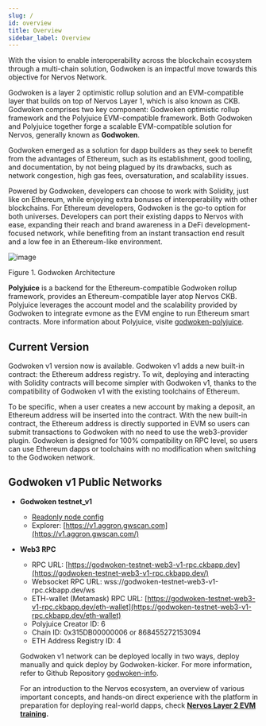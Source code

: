 ```yaml
---
slug: /
id: overview
title: Overview
sidebar_label: Overview
---
```


With the vision to enable interoperability across the blockchain ecosystem through a multi-chain solution, Godwoken is an impactful move towards this objective for Nervos Network.

Godwoken is a layer 2 optimistic rollup solution and an EVM-compatible layer that builds on top of Nervos Layer 1, which is also known as CKB. Godwoken comprises two key component: Godwoken optimistic rollup framework and the Polyjuice EVM-compatible framework. Both Godwoken and Polyjuice together forge a scalable EVM-compatible solution for Nervos, generally known as **Godwoken**.

Godwoken emerged as a solution for dapp builders as they seek to benefit from the advantages of Ethereum, such as its establishment, good tooling, and documentation, by not being plagued by its drawbacks, such as network congestion, high gas fees, oversaturation, and scalability issues. 

Powered by Godwoken, developers can choose to work with Solidity, just like on Ethereum, while enjoying extra bonuses of interoperability with other blockchains. For Ethereum developers, Godwoken is the go-to option for both universes. Developers can port their existing dapps to Nervos with ease, expanding their reach and brand awareness in a DeFi development-focused network, while benefiting from an instant transaction end result and a low fee in an Ethereum-like environment.

![image](./pictures/arch.png)

Figure 1. Godwoken Architecture

**Polyjuice** is a backend for the Ethereum-compatible Godwoken rollup framework, provides an Ethereum-compatible layer atop Nervos CKB. Polyjuice leverages the account model and the scalability provided by Godwoken to integrate evmone as the EVM engine to run Ethereum smart contracts. More information about Polyjuice, visite [godwoken-polyjuice](https://github.com/nervosnetwork/godwoken-polyjuice).

## Current Version

Godwoken v1 version now is available. Godwoken v1 adds a new built-in contract: the Ethereum address registry. To wit, deploying and interacting with Solidity contracts will become simpler with Godwoken v1, thanks to the compatibility of Godwoken v1 with the existing toolchains of Ethereum.

To be specific, when a user creates a new account by making a deposit, an Ethereum address will be inserted into the contract. With the new built-in contract, the Ethereum address is directly supported in EVM so users can submit transactions to Godwoken with no need to use the web3-provider plugin. Godwoken is designed for 100% compatibility on RPC level, so users can use Ethereum dapps or toolchains with no modification when switching to the Godwoken network.

## Godwoken v1 Public Networks

- **Godwoken testnet_v1**
    - [Readonly node config](https://github.com/nervosnetwork/godwoken-info/blob/info/testnet_v1/gw-testnet_v1-config-readonly.toml)
    - Explorer: [https://v1.aggron.gwscan.com](https://v1.aggron.gwscan.com/)
- **Web3 RPC**
    - RPC URL: [https://godwoken-testnet-web3-v1-rpc.ckbapp.dev](https://godwoken-testnet-web3-v1-rpc.ckbapp.dev/)
    - Websocket RPC URL: wss://godwoken-testnet-web3-v1-rpc.ckbapp.dev/ws
    - ETH-wallet (Metamask) RPC URL: [https://godwoken-testnet-web3-v1-rpc.ckbapp.dev/eth-wallet](https://godwoken-testnet-web3-v1-rpc.ckbapp.dev/eth-wallet)
    - Polyjuice Creator ID: 6
    - Chain ID: 0x315DB00000006 or 868455272153094
    - ETH Address Registry ID: 4
    
    Godwoken v1 network can be deployed locally in two ways, deploy manually and quick deploy by Godwoken-kicker. For more information, refer to Github Repository [godwoken-info](https://github.com/nervosnetwork/godwoken-info/tree/info). 
    
    For an introduction to the Nervos ecosystem, an overview of various important concepts, and hands-on direct experience with the platform in preparation for deploying real-world dapps, check **[Nervos Layer 2 EVM training](https://nervos.gitbook.io/layer-2-evm/).**
